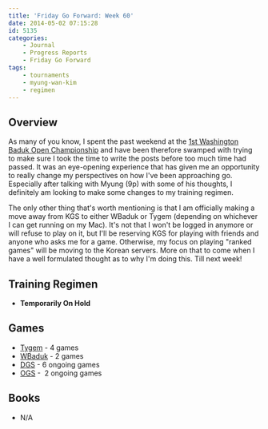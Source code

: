 ```yaml
---
title: 'Friday Go Forward: Week 60'
date: 2014-05-02 07:15:28
id: 5135
categories:
	- Journal
	- Progress Reports
	- Friday Go Forward
tags:
	- tournaments
	- myung-wan-kim
	- regimen
---
```


## Overview

As many of you know, I spent the past weekend at the [1st Washington Baduk Open Championship](http://www.bengozen.com/1st-washington-open-baduk-championship-part/ "1st Washington Open Baduk Championship — Part I") and have been therefore swamped with trying to make sure I took the time to write the posts before too much time had passed. It was an eye-opening experience that has given me an opportunity to really change my perspectives on how I've been approaching go. Especially after talking with Myung (9p) with some of his thoughts, I definitely am looking to make some changes to my training regimen.

The only other thing that's worth mentioning is that I am officially making a move away from KGS to either WBaduk or Tygem (depending on whichever I can get running on my Mac). It's not that I won't be logged in anymore or will refuse to play on it, but I'll be reserving KGS for playing with friends and anyone who asks me for a game. Otherwise, my focus on playing "ranked games" will be moving to the Korean servers. More on that to come when I have a well formulated thought as to why I'm doing this. Till next week!

## Training Regimen

*   **Temporarily On Hold**

## Games

*   [Tygem](http://www.tygemgo.com "TygemGo Official Site") - 4 games
*   [WBaduk](http://www.wbaduk.com "WBaduk Official Site") - 2 games
*   [DGS](http://www.dragongoserver.net/userinfo.php?uid=60385 "Dragon Go Server - BenGoZen") - 6 ongoing games
*   [OGS](http://online-go.com/user/view/549/BenGoZen "Online Go Server - BenGoZen") -  2 ongoing games

## Books

*   N/A